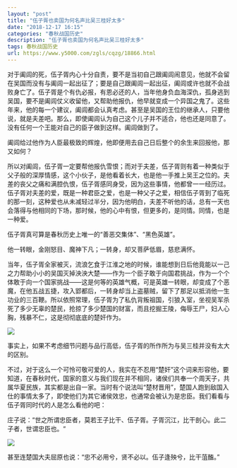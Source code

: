 ```yaml
---
layout: "post"
title: "伍子胥也卖国为何名声比吴三桂好太多"
date: "2018-12-17 16:15"
categories: "春秋战国历史"
description: "伍子胥也卖国为何名声比吴三桂好太多"
tags: 春秋战国历史
url: https://www.y5000.com/zgls/cqzg/18866.html
---
```






对于阖闾的死，伍子胥内心十分自责，要不是当初自己跟阖闾闹意见，他就不会留在吴国而没有与阖闾一起出征了；要是自己跟阖闾一起出征，阖闾或许也就不会战败身亡了。伍子胥是个有仇必报，有恩必还的人，当年他身负血海深仇，孤身逃到吴国，要不是阖闾仗义收留他，又帮助他报仇，他早就变成一个异国之鬼了。这些年来，他的每一个建议，阖闾都会认真考虑。甚至是吴国的王位的继承人，只要他说，就是夫差吧。那么，即使阖闾认为自己这个儿子并不适合，他也还是同意了。没有任何一个王能对自己的臣子做到这样。阖闾做到了。

阖闾给过他作为人臣最极致的辉煌，他即便用去自己日后整个的余生来回报他，那又如何？

所以对阖闾，伍子胥一定要帮他报仇雪恨；而对于夫差，伍子胥则有着一种类似于父子般的深厚情感，这个小伙子，是他看着长大，也是他一手推上吴王之位的。夫差的丧父之痛和满腔仇恨，伍子胥感同身受，因为这些事情，他都曾一一经历过。伍子胥对夫差的爱，既是一种君臣之爱，也是一种父子之爱，相信伍子胥到了临死的那一刻，这种爱也从未减轻过半分，因为他明白，夫差不听他的话，总有一天也会落得与他相同的下场，那时候，他的心中有恨，但更多的，是同情。同情，也是一种爱。

伍子胥真可算是春秋历史上唯一的“善恶交集体”、“黑色英雄”。

他一转眼，金刚怒目、魔神下凡；一转身，却又菩萨低眉，慈悲满怀。

当年，伍子胥全家被灭，流浪乞食于江淮之地的时候，谁能想到日后他竟能以一己之力帮助小小的吴国灭掉泱泱大楚——作为一个臣子敢于向国君挑战，作为一个个体敢于向一个国家挑战——这是何等的英雄气概，可是英雄一转眼，却变成了个恶魔，在他五战五捷，攻入郢都后，一转身却当上盗墓贼，留下了那足以抵消他一生功业的三百鞭。所以依照常理，伍子胥为了私仇背叛祖国，引狼入室，坐视吴军杀死了多少无辜的楚民，抢掠了多少楚国的财富，而且挖掘王陵，侮辱王尸，妇人心胸，残暴不仁，这是彻彻底底的楚奸作为。

![](https://img.y5000.com/uploads/allimg/170407/144J13622-0.jpg)

事实上，如果不考虑细节问题与品行高低，伍子胥的所作所为与吴三桂并没有太大的区别。

不过，对于这么一个可怜可敬可爱的人，我实在不忍用“楚奸”这个词来形容他，要知道，在春秋时代，国家的意义与我们现在并不相同，诸侯们共奉一个周天子，共属华夏民族，其实都是出自一家。当时有个说法叫“楚材晋用”，楚国人跑到敌国入仕的事情太多了，即使他们为其它诸侯效忠，也通常会被认为是忠臣。我们看看与伍子胥同时代的人是怎么看他的吧：

庄子说：“世之所谓忠臣者，莫若王子比干、伍子胥。子胥沉江，比干剖心。此二子者，世谓忠臣也。“

![](https://img.y5000.com/uploads/allimg/170407/144J163A-1.jpg)

甚至连楚国大夫屈原也说：“忠不必用兮，贤不必以。伍子逢殃兮，比干菹醢。”
